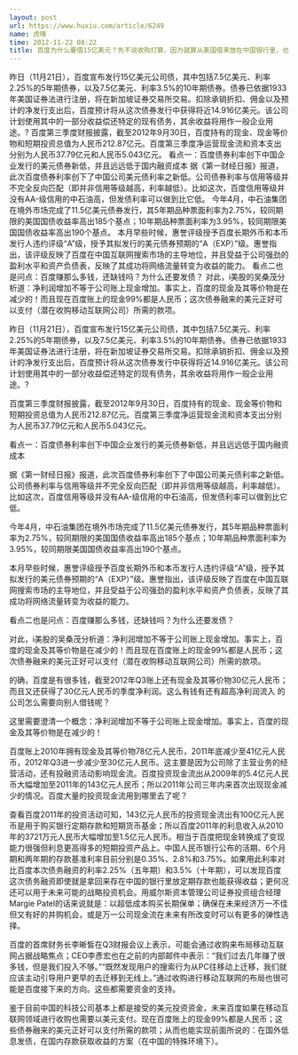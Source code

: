 ```yaml
---
layout: post
url: https://www.huxiu.com/article/6249
name: 虎嗅
time: 2012-11-22 08:22
title: 百度为什么要借15亿美元？先不说收购打算，因为就算从美国借来放在中国银行里，也可赚钱！
---
```

昨日（11月21日），百度宣布发行15亿美元公司债，其中包括7.5亿美元、利率2.25%的5年期债券，以及7.5亿美元、利率3.5%的10年期债券。债券已依据1933年美国证券法进行注册，将在新加坡证券交易所交易。扣除承销折扣、佣金以及预计的净发行支出后，百度预计将从这次债券发行中获得将近14.916亿美元。该公司计划使用其中的一部分收益偿还特定的现有债务，其余收益将用作一般企业用途。? 百度第三季度财报披露，截至2012年9月30日，百度持有的现金、现金等价物和短期投资总值为人民币212.87亿元。百度第三季度净运营现金流和资本支出分别为人民币37.79亿元和人民币5.043亿元。 看点一：百度债券利率创下中国企业发行的美元债券新低，并且远远低于国内融资成本 据《第一财经日报》报道，此次百度债券利率创下了中国公司美元债利率之新低。公司债券利率与信用等级并不完全反向匹配（即并非信用等级越高，利率越低）。比如这次，百度信用等级并没有AA-级信用的中石油高，但发债利率可以做到比它低。 今年4月，中石油集团在境外市场完成了11.5亿美元债券发行，其5年期品种票面利率为2.75%，较同期限的美国国债收益率高出185个基点；10年期品种票面利率为3.95%，较同期限美国国债收益率高出190个基点。 本月早些时候，惠誉评级授予百度长期外币和本币发行人违约评级“A”级，授予其拟发行的美元债券预期的“A（EXP）”级。惠誉指出，该评级反映了百度在中国互联网搜索市场的主导地位，并且受益于公司强劲的盈利水平和资产负债表，反映了其成功将网络流量转变为收益的能力。 看点二也是问点：百度赚那么多钱，还缺钱吗？为什么还要发债？ 对此，i美股的吴桑茂分析道：净利润增加不等于公司账上现金增加。事实上，百度的现金及其等价物是在减少的！而且现在百度账上的现金99%都是人民币；这次债券融来的美元正好可以支付（潜在收购移动互联网公司）所需的款项。

昨日（11月21日），百度宣布发行15亿美元公司债，其中包括7.5亿美元、利率2.25%的5年期债券，以及7.5亿美元、利率3.5%的10年期债券。债券已依据1933年美国证券法进行注册，将在新加坡证券交易所交易。扣除承销折扣、佣金以及预计的净发行支出后，百度预计将从这次债券发行中获得将近14.916亿美元。该公司计划使用其中的一部分收益偿还特定的现有债务，其余收益将用作一般企业用途。?

百度第三季度财报披露，截至2012年9月30日，百度持有的现金、现金等价物和短期投资总值为人民币212.87亿元。百度第三季度净运营现金流和资本支出分别为人民币37.79亿元和人民币5.043亿元。

看点一：百度债券利率创下中国企业发行的美元债券新低，并且远远低于国内融资成本

据《第一财经日报》报道，此次百度债券利率创下了中国公司美元债利率之新低。公司债券利率与信用等级并不完全反向匹配（即并非信用等级越高，利率越低）。比如这次，百度信用等级并没有AA-级信用的中石油高，但发债利率可以做到比它低。

今年4月，中石油集团在境外市场完成了11.5亿美元债券发行，其5年期品种票面利率为2.75%，较同期限的美国国债收益率高出185个基点；10年期品种票面利率为3.95%，较同期限美国国债收益率高出190个基点。

本月早些时候，惠誉评级授予百度长期外币和本币发行人违约评级“A”级，授予其拟发行的美元债券预期的“A（EXP）”级。惠誉指出，该评级反映了百度在中国互联网搜索市场的主导地位，并且受益于公司强劲的盈利水平和资产负债表，反映了其成功将网络流量转变为收益的能力。

看点二也是问点：百度赚那么多钱，还缺钱吗？为什么还要发债？

对此，i美股的吴桑茂分析道：净利润增加不等于公司账上现金增加。事实上，百度的现金及其等价物是在减少的！而且现在百度账上的现金99%都是人民币；这次债券融来的美元正好可以支付（潜在收购移动互联网公司）所需的款项。

的确，百度是有很多钱，截至2012年Q3账上还有现金及其等价物30亿元人民币；而且又还获得了30亿元人民币的季度净利润。这么有钱有还有超高净利润流入 的公司怎么需要向别人借钱呢？

这里需要澄清一个概念：净利润增加不等于公司账上现金增加。事实上，百度的现金及其等价物是在减少的！

百度账上2010年拥有现金及其等价物78亿元人民币，2011年底减少至41亿元人民币，2012年Q3进一步减少至30亿元人民币。这主要是因为公司除了主营业务的经营活动，还有投融资活动影响现金流。百度投资现金流出从2009年的5.4亿元人民币大幅增加至2011年的143亿元人民币；所以2011年公司三年内来首次出现现金减少的情况。百度大量的投资现金流用到哪里去了呢？

查看百度2011年的投资活动可知，143亿元人民币的投资现金流出有100亿元人民币是用于购买银行定期存款和短期货币基金；所以百度2011年的利息收入从2010年的3721万元人民币大幅增加至1.5亿元人民币。相当于百度把现金转换成了变现能力很强但利息更高得多的短期投资产品上。中国人民币银行公布的活期、6个月期和两年期的存款基准利率目前分别是0.35%、2.8%和3.75%。如果用此利率对比百度本次债务融资的利率2.25%（五年期）和3.5%（十年期），可以发现百度这次债务融资即使就是拿回来存在中国的银行里放定期存款也能获得收益；更何况还可以用于未来可能的战略投资机会。用威尔斯资本管理公司证券投资组合经理Margie Patel的话来说就是：以超低成本购买长期保单；确保在未来经济万一不佳但又有好的并购机会，或是万一公司现金流在未来有所改变时可以有更多的弹性选择。

百度的首席财务长李晰皙在Q3财报会议上表示，可能会通过收购来布局移动互联网占据战略焦点；CEO李彥宏也在之前的内部邮件中表示：“我们过去几年赚了很多钱，但是我们投入不够。”“既然发现用户的搜索行为从PC往移动上迁移，我们就应该主动引导用户更早的去迁移到无线上。”通过收购进行移动互联网的布局也很可能是百度接下来的方向。这些都需要资金的支持。

鉴于目前中国的科技公司基本上都是接受的美元投资资金，未来百度如果在移动互联网领域进行收购也需要以美元支付。现在百度账上的现金99%都是人民币；这些债券融来的美元正好可以支付所需的款项；从而也能实现前面所说的：在国外低息发债，在国内存款获取收益的方案（在中国的特殊环境下）。

